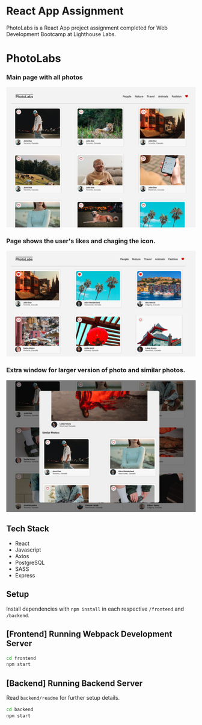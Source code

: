 # React App Assignment
PhotoLabs is a React App project assignment completed for Web Development Bootcamp at Lighthouse Labs.

# PhotoLabs

### Main page with all photos
![First page](/docs/first-page.png)

### Page shows the user's likes and chaging the icon.
![Page with likes](/docs/liked-page.png)

### Extra window for larger version of photo and similar photos.
![Extra](/docs/extra-view.png)

## Tech Stack
- React
- Javascript
- Axios
- PostgreSQL
- SASS
- Express

## Setup

Install dependencies with `npm install` in each respective `/frontend` and `/backend`.

## [Frontend] Running Webpack Development Server

```sh
cd frontend
npm start
```

## [Backend] Running Backend Server

Read `backend/readme` for further setup details.

```sh
cd backend
npm start
```